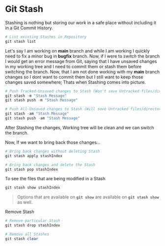 # Git Stash

Stashing is nothing but storing our work in a safe place without including it in a Git Commit History.

```ps1
# List existing Stashes in Repository
git stash list
```

Let's say I am working on **main** branch and while I am working I quickly need to fix a minor bug in **bugfix** branch. Now, if I were to _switch_ the branch I would get an error message from Git, saying that I have unsaved changes in my working tree and I need to commit them or stash them before switching the branch. Now, that I am not done working with my **main** branch changes so I dont want to commit them but I still want to keep those changes saved somewhere; Thats when Stashing comes into picture.

```ps1
# Push Tracked-Unsaved changes to Stash (Won't save Untracked files/directories)
git stash -m "Stash Message"
git stash push -m "Stash Message"

# Push All-Unsaved changes to Stash (Will save Untracked files/directories)
git stash -am "Stash Message"
git stash push -am "Stash Message"
```

After Stashing the changes, Working tree will be clean and we can switch the branch.

Now, If we want to bring back those changes...

```ps1
# Bring back changes without deleting Stash
git stash apply stashIndex

# Bring back changes and delete the Stash
git stash pop stashIndex
```

To see the files that are being modified in a Stash

```ps1
git stash show stashIndex
```

> Options that are available on **`git show`** are available on **`git stash show`** as well.

Remove Stash

```ps1
# Remove particular Stash
git stash drop stashIndex

# Remove all Stashes
git stash clear
```

